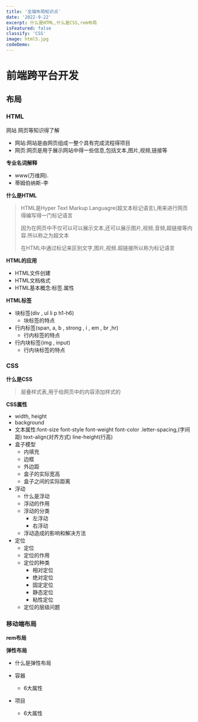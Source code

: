 ```yaml
---
title: '全端布局知识点'
date: '2022-9-22'
excerpt: 什么是HTML,什么是CSS,rem布局
isFeatured: false
classify: 'CSS'
image: html5.jpg
codeDemo: 
---
```


# 前端跨平台开发

## 布局

### HTML

网站 网页等知识得了解

- 网站:网站是由网页组成一整个具有完成流程得项目
- 网页:网页是用于展示网站中得一些信息,包括文本,图片,视频,链接等

**专业名词解释**

- www(万维网).
- 蒂姆伯纳斯-李

**什么是HTML**

> HTML是Hyper Text Markup Languagre(超文本标记语言),用来进行网页得编写得一门标记语言
>
> 因为在网页中不仅可以可以展示文本,还可以展示图片,视频,音频,超链接等内容.所以称之为超文本
>
> 在HTML中通过标记来区别文字,图片,视频.超链接所以称为标记语言

**HTML的应用**

- HTML文件创建
- HTML文档格式
- HTML基本概念:标签.属性

**HTML标签**

- 块标签(div ,  ul   li   p   h1-h6)
  - 块标签的特点
- 行内标签(span, a, b , strong  , i  ,  em  , br   ,hr)
  - 行内标签的特点
- 行内块标签(img  ,  input)
  - 行内块标签的特点

### CSS

**什么是CSS**

> 层叠样式表,用于给网页中的内容添加样式的

**CSS属性**

- width,  height
- background 
- 文本属性:font-size   font-style  font-weight  font-color  .letter-spacing,(字间距)  text-align(对齐方式)  line-height(行高)
- 盒子模型
  - 内填充
  - 边框
  - 外边距
  - 盒子的实际宽高
  - 盒子之间的实际距离
- 浮动
  - 什么是浮动
  - 浮动的作用
  - 浮动的分类
    - 左浮动
    - 右浮动
  - 浮动造成的影响和解决方法
- 定位
  - 定位
  - 定位的作用
  - 定位的种类
    - 相对定位
    - 绝对定位
    - 固定定位
    - 静态定位
    - 粘性定位
  - 定位的层级问题

### 移动端布局

**rem布局**

**弹性布局**

- 什么是弹性布局

- 容器
  - 6大属性
- 项目
  - 6大属性

